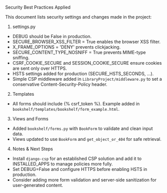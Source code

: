 Security Best Practices Applied

This document lists security settings and changes made in the project:

1. settings.py
- DEBUG should be False in production.
- SECURE_BROWSER_XSS_FILTER = True enables the browser XSS filter.
- X_FRAME_OPTIONS = 'DENY' prevents clickjacking.
- SECURE_CONTENT_TYPE_NOSNIFF = True prevents MIME-type sniffing.
- CSRF_COOKIE_SECURE and SESSION_COOKIE_SECURE ensure cookies are sent only over HTTPS.
- HSTS settings added for production (SECURE_HSTS_SECONDS, ...).
- Simple CSP middleware added in `LibraryProject/middleware.py` to set a conservative Content-Security-Policy header.

2. Templates
- All forms should include {% csrf_token %}. Example added in `bookshelf/templates/bookshelf/form_example.html`.

3. Views and Forms
- Added `bookshelf/forms.py` with `BookForm` to validate and clean input data.
- Views updated to use `BookForm` and `get_object_or_404` for safe retrieval.

4. Notes & Next Steps
- Install `django-csp` for an established CSP solution and add it to INSTALLED_APPS to manage policies more fully.
- Set DEBUG=False and configure HTTPS before enabling HSTS in production.
- Consider adding more form validation and server-side sanitization for user-generated content.

